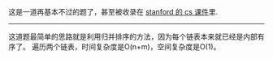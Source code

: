 这是一道再基本不过的题了，甚至被收录在 [stanford 的 cs 课件](http://cslibrary.stanford.edu/105/LinkedListProblems.pdf)里.

------

这道题最简单的思路就是利用归并排序的方法，因为每个链表本来就已经是内部有序了。
遍历两个链表，时间复杂度是O(n+m)，空间复杂度是O(1)。